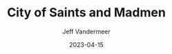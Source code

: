 ---
title: City of Saints and Madmen
book: city-of-saints-and-madmen
author: Jeff Vandermeer
kindle: false
spoilers: false
date: 2023-04-15
---